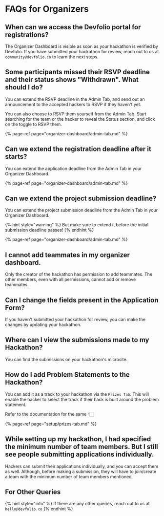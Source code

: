 # FAQs for Organizers

## When can we access the Devfolio portal for registrations?

The Organizer Dashboard is visible as soon as your hackathon is verified by Devfolio. If you have submitted your hackathon for review, reach out to us at `community@devfolio.co` to learn the next steps.

## **Some participants missed their RSVP deadline and their status shows "Withdrawn". What should I do?**

You can extend the RSVP deadline in the Admin Tab, and send out an announcement to the accepted hackers to RSVP if they haven't yet. 



You can also choose to RSVP them yourself from the Admin Tab. Start searching for the team or the hacker to reveal the Status section, and click on the toggle to RSVP them.

{% page-ref page="organizer-dashboard/admin-tab.md" %}

## **Can we extend the registration deadline after it starts?**

You can extend the application deadline from the Admin Tab in your Organizer Dashboard.

{% page-ref page="organizer-dashboard/admin-tab.md" %}

## **Can we extend the project submission deadline?**

You can extend the project submission deadline from the Admin Tab in your Organizer Dashboard.

{% hint style="warning" %}
But make sure to extend it before the initial submission deadline passes!
{% endhint %}

{% page-ref page="organizer-dashboard/admin-tab.md" %}

## **I cannot add teammates in my organizer dashboard.**

Only the creator of the hackathon has permission to add teammates. The other members, even with all permissions, cannot add or remove teammates.

## **Can I change the fields present in the Application Form?**

If you haven't submitted your hackathon for review, you can make the changes by updating your hackathon.

## **Where can I view the submissions made to my Hackathon?**

You can find the submissions on your hackathon's microsite.

## How do I add Problem Statements to the Hackathon?

You can add it as a track to your hackathon via the `Prizes Tab`. This will enable the hacker to select the track if their hack is built around the problem statement.

Refer to the documentation for the same 👇🏻

{% page-ref page="setup/prizes-tab.md" %}

## While setting up my hackathon, I had specified the minimum number of team members. But I still see people submitting applications individually.

Hackers can submit their applications individually, and you can accept them as well. Although, before making a submission, they will have to join/create a team with the minimum number of team members mentioned.

## For Other Queries

{% hint style="info" %}
If there are any other queries, reach out to us at `hello@devfolio.co`
{% endhint %}

